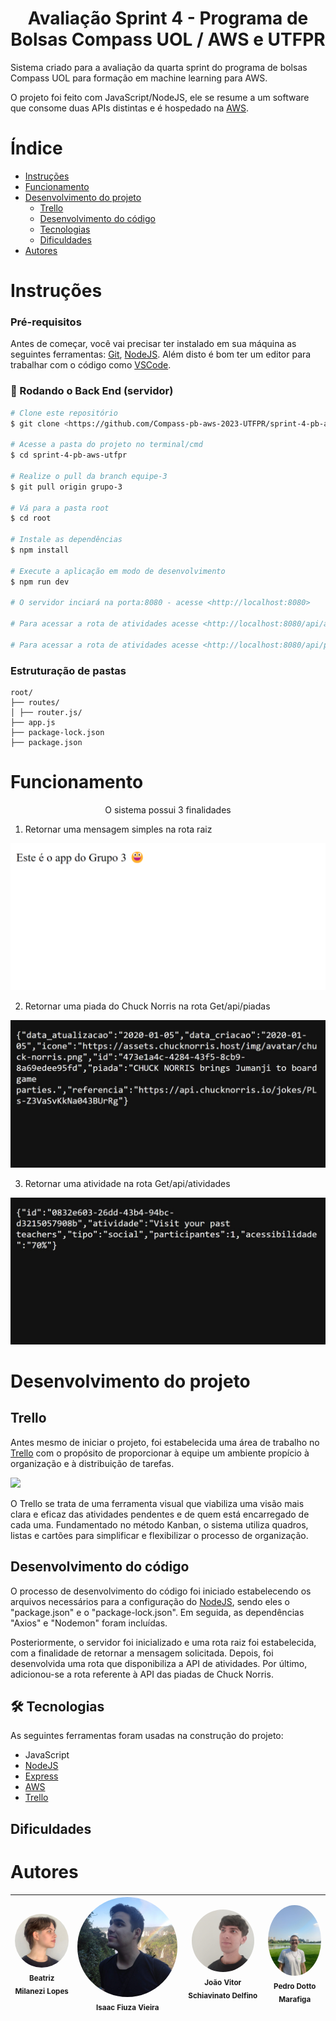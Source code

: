 <h1 align="center"> Avaliação Sprint 4 - Programa de Bolsas Compass UOL / AWS e UTFPR </h1>

Sistema criado para a avaliação da quarta sprint do programa de bolsas Compass UOL para formação em machine learning para AWS.

<p>O projeto foi feito com JavaScript/NodeJS, ele se resume a um software que consome duas APIs distintas e é hospedado na <a href="https://aws.amazon.com/pt/">AWS</a>.

# Índice

<!--ts-->
   * [Instruções](#Instrucoes)
   * [Funcionamento](#Funcionamento)
   * [Desenvolvimento do projeto](#Desenvolvimento-do-projeto)
      * [Trello](#Trello)
      * [Desenvolvimento do código](#Desenvolvimento-do-código)
      * [Tecnologias](#Tecnologias)
      * [Dificuldades](#Dificuldades)
   * [Autores](#Autores)
<!--te-->

# Instruções

### Pré-requisitos

Antes de começar, você vai precisar ter instalado em sua máquina as seguintes ferramentas:
<a href="https://git-scm.com">Git</a>, <a href="https://nodejs.org/en/">NodeJS</a>. 
Além disto é bom ter um editor para trabalhar com o código como <a href="https://code.visualstudio.com/">VSCode</a>.

### 🎲 Rodando o Back End (servidor)

```bash
# Clone este repositório
$ git clone <https://github.com/Compass-pb-aws-2023-UTFPR/sprint-4-pb-aws-utfpr.git>

# Acesse a pasta do projeto no terminal/cmd
$ cd sprint-4-pb-aws-utfpr

# Realize o pull da branch equipe-3
$ git pull origin grupo-3

# Vá para a pasta root
$ cd root

# Instale as dependências
$ npm install

# Execute a aplicação em modo de desenvolvimento
$ npm run dev

# O servidor inciará na porta:8080 - acesse <http://localhost:8080>

# Para acessar a rota de atividades acesse <http://localhost:8080/api/atividades>

# Para acessar a rota de atividades acesse <http://localhost:8080/api/piadas>
```

### Estruturação de pastas

```
root/
├── routes/
│ ├── router.js/
├── app.js
├── package-lock.json
├── package.json

```

# Funcionamento

<p align="center">O sistema possui 3 finalidades</p>

1. Retornar uma mensagem simples na rota raiz
<img src="root\frontend\rotaRaiz.png">

2. Retornar uma piada do Chuck Norris na rota Get/api/piadas
<img src="root\frontend\rotaPiadas.jpeg">

3. Retornar uma atividade na rota Get/api/atividades
<img src="root\frontend\rotaAtividades.jpeg">

# Desenvolvimento do projeto

## Trello

Antes mesmo de iniciar o projeto, foi estabelecida uma área de trabalho no <a href="https://trello.com/pt-BR">Trello</a> com o propósito de proporcionar à equipe um ambiente propício à organização e à distribuição de tarefas.

<img src="root\frontend\public\images\trello.png">

O Trello se trata de uma ferramenta visual que viabiliza uma visão mais clara e eficaz das atividades pendentes e de quem está encarregado de cada uma. Fundamentado no método Kanban, o sistema utiliza quadros, listas e cartões para simplificar e flexibilizar o processo de organização.

## Desenvolvimento do código

O processo de desenvolvimento do código foi iniciado estabelecendo os arquivos necessários para a configuração do <a href="https://nodejs.org/en">NodeJS</a>, sendo eles o "package.json" e o "package-lock.json". Em seguida, as dependências "Axios" e "Nodemon" foram incluídas.

Posteriormente, o servidor foi inicializado e uma rota raiz foi estabelecida, com a finalidade de retornar a mensagem solicitada. Depois, foi desenvolvida uma rota que disponibiliza a API de atividades. Por último, adicionou-se a rota referente à API das piadas de Chuck Norris.

## 🛠 Tecnologias

As seguintes ferramentas foram usadas na construção do projeto:

- JavaScript
- <a href="https://nodejs.org/en">NodeJS</a>
- <a href="https://expressjs.com/pt-br/">Express</a>
- <a href="https://aws.amazon.com/pt/">AWS</a>
- <a href="https://trello.com/pt-BR">Trello</a>


## Dificuldades




# Autores

| <img style="border-radius: 50%;" src=root\frontend\devBeatriz.jpeg width="100px;" alt=""/><br><sub>Beatriz Milanezi Lopes</sub> | <img style="border-radius: 50%;" src=root\frontend\devIsaac.jpeg width="300px;" alt=""/><br><sub>Isaac Fiuza Vieira</sub> | <img style="border-radius: 50%;" src=root\frontend\devJoao.png width="100px;" alt=""/><br><sub>João Vitor Schiavinato Delfino</sub> | <img style="border-radius: 50%;" src=root\frontend\devPedro.jpeg width="100px;" alt=""/><br><sub>Pedro Dotto Marafiga</sub> |
| :---: | :---: | :---: | :---:|
